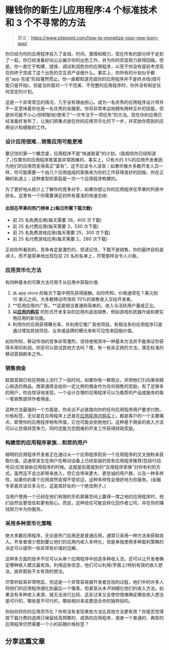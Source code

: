# 赚钱你的新生儿应用程序:4 个标准技术和 3 个不寻常的方法

> 原文：<https://www.sitepoint.com/how-to-monetize-your-new-born-app/>

你已经为你的应用程序投入了金钱、时间、激情和精力，现在所有的部分终于走到了一起，你已经准备好向公众展示你的出色工作，并为你的崇高努力获得回报。但是，你一直忙于构建、提炼、调试和润色你的应用程序，以至于你没有提前考虑现在你终于完成了这个出色的交互资产该做什么。事实上，你所有的计划似乎都在“app 完成”阶段戛然而止。你一直都知道完成你的应用程序并不是终点线(很可能只是开始)，但是当你面对一个不完美、不完整的应用程序时，你并没有制定任何坚定的计划。

这是一个非常常见的情况，几乎没有理由担心。成为一名优秀的应用程序设计师并不一定意味着你也是一名优秀的金融家。你将非常幸运地拥有两种互补的技能，但是你可能不小心(但明智地)使用了“一次专注于一项任务”的方法。现在你的应用已经准备好发布了，让我们把重点放在你的应用货币化的下一步，并奖励你周到的应用设计和细致的工作。

### 设计应用很难…销售应用可能更难

要记住的第一个概念是，应用程序不是“快速致富”的计划。(我相信你已经知道了。)仅靠你的应用程序致富是非常困难的。事实上，只有大约 5%的应用开发者因为他们的应用而变得真正“富有”。这不应该令人沮丧；如果你像大多数开发人员一样，你可能需要一个由几个应用组成的家族来为你的工作获得良好的回报。你在正确的轨道上；这种类型的家庭是一次一个应用程序构建的。

为了更好地从统计上了解你的竞争对手，如果你想让你的应用程序在苹果的列表中排名，这里有一个你需要满足的所有基准的快速总结:

#### 出现在苹果的热门榜单上(每日所需下载次数)

*   前 25 名免费应用(每天需要 38，400 次下载)
*   前 25 名付费应用(每天需要 3，530 次下载)
*   前 25 名免费游戏应用(每天需要 25，300 次下载)
*   前 25 名付费游戏应用(每天需要 2，280 次下载)

正如你所看到的，竞争肯定是激烈的，但请记住，下载不是销售，你的最终目标是*收入*，而不是简单地出现在前 25 名的名单上，尽管那样会令人兴奋。

### 应用货币化方法

有四种基本的可靠方法可用于从应用中获取价值:

1.  从 app store 的每次下载中预先获得报酬。如你所知，价格通常在 1 美元到 10 美元之间，大多数移动市场将 70%的销售收入交给开发者。
2.  **启用应用内广告。**这是相当普通和简单的。收入与活跃用户量成正比。
3.  **以[应用内购买](https://www.sitepoint.com/in-app-purchases/ "In-App Purchases: 3 Ways to Sell App Upgrades Successfully")** 的形式开发复杂的应用内追加销售，例如游戏的武器升级和更实用应用的新功能。
4.  利用你的应用获得曝光率，并利用它推广其他项目。有相当多的应用程序只是通过增加其他项目、业务或品牌的曝光率和可见性来回报价值。

如你所知，移动市场的竞争非常激烈，坚持使用其中一种基本方法并不能保证你获得丰厚的利润。你还可以尝试其他方法吗？嗯，有一些非正统的方法，落在标准的移动营销剧本之外。

### 销售佣金

联盟营销已经在网络上流行了一段时间。如果你有一群观众，并把他们引向某些精心挑选的商品，商家通常会给你一定比例的佣金作为任何销售的奖励。有了足够多的用户，你会惊讶地发现，一个设计合理的应用程序可以为推荐的产品或服务的每一笔销售提供作者佣金。

这种方法最强的一个方面是，你永远不必直接向你的任何应用程序用户要求付款。价格标签，无论是在应用程序上还是在[应用程序内购买](https://www.sitepoint.com/in-app-purchases/ "In-App Purchases: 3 Ways to Sell App Upgrades Successfully")上，都是客户的一个主要痛点，即使你的应用程序物有所值，它也可能会拒绝他们。这种基于佣金的收入方法可以让您保持竞争力，同时还能为您困难的开发工作获得财政奖励。

### 构建您的应用程序家族…和您的用户

精明的应用程序开发者正在通过从一个应用程序到另一个应用程序的交叉授粉来获取价值。这通常发生在用户在移动设备上已经安装的现有应用程序推荐(包括行动号召)后安装新应用程序的时候。这就是前面提到的“应用程序家族”对你有利的方式。虽然这不会立即带来收入，但它会带来更大、更忠诚的用户群，以及一种多样性，如果你的某个应用突然变得不受欢迎，这种多样性会很好地为你服务。(金融专家喜欢谈论多元化，这是其好处的一个绝佳例子。)

当用户使用一个已经在他们有限的手机屏幕空间上赢得一席之地的应用程序时，他们自然会更信任和更有耐心。而且，这种信任可能会转化回作者公司，并在你的赚钱努力中为你服务。

### 采用多种货币化策略

绝大多数应用程序，无论是热门应用还是普通应用，通常只采用一种方法来获取收入。开发者很少想到要让他们的应用内收入多样化，但是单独使用多种盈利策略的决定可以提供一些非常有价值的见解。

这种多方面的技术不仅可以从单个应用程序中创造多种收入流，还可以让开发者确定哪种收入模式最有效。利用这些信息，他们可以利用(字面上)特别有效的收入想法，放弃那些不太有效的想法。

尽管听起来非常明显，但这是一个非常容易被开发者忽视的过程，他们中的许多人将他们的应用程序细化到最后一个像素，但甚至从未*开始*细化他们的收入方法。如果没有多种收入来源，就无法进行比较，这反过来又会使你很难确定哪些收入想法是可行的，哪些是不可行的，哪些相对来说更适合你的独特目的。

你如何将你的应用货币化？你有没有发现某些方法比其他方法更有效？你是否觉得按下载付费的选择只保留给高预算的、成熟的应用程序，或者一个普通的、典型的应用程序仍然需要一个小的前期价格标签？

## 分享这篇文章